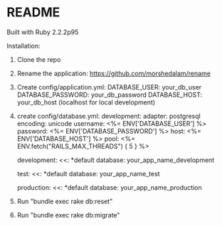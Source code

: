 # README

Built with Ruby 2.2.2p95

Installation:

1. Clone the repo
2. Rename the application: https://github.com/morshedalam/rename
3. Create config/application.yml:
    DATABASE_USER: your_db_user
    DATABASE_PASSWORD: your_db_password
    DATABASE_HOST: your_db_host (localhost for local development)
4. create config/database.yml:
    development:
      adapter: postgresql
      encoding: unicode
      username: <%= ENV['DATABASE_USER'] %>
      password: <%= ENV['DATABASE_PASSWORD'] %>
      host: <%= ENV['DATABASE_HOST'] %>
      pool: <%= ENV.fetch("RAILS_MAX_THREADS") { 5 } %>

    development:
      <<: *default
      database: your_app_name_development

    test:
      <<: *default
      database: your_app_name_test

    production:
      <<: *default
      database: your_app_name_production
5. Run "bundle exec rake db:reset"
6. Run "bundle exec rake db:migrate"


